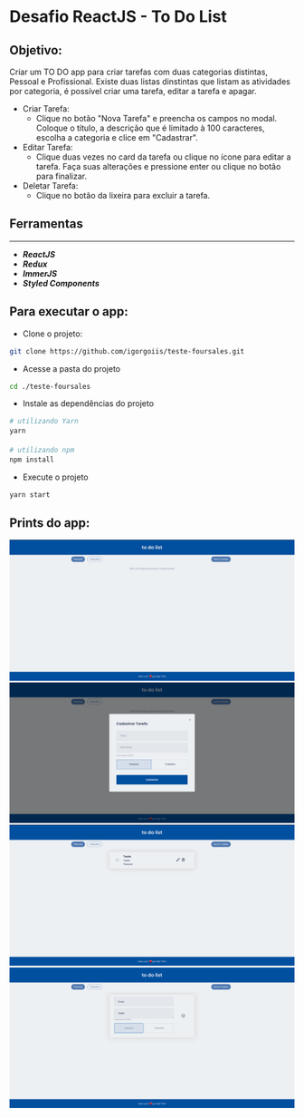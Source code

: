 # Desafio ReactJS - To Do List

## Objetivo:
Criar um TO DO app para criar tarefas com duas categorias distintas, Pessoal e Profissional. Existe duas listas dinstintas que listam as atividades por categoria, é possível criar uma tarefa, editar a tarefa e apagar.

* Criar Tarefa:
  * Clique no botão "Nova Tarefa" e preencha os campos no modal. Coloque o título, a descrição que é limitado à 100 caracteres, escolha a categoria e clice em "Cadastrar".
* Editar Tarefa: 
  * Clique duas vezes no card da tarefa ou clique no ícone para editar a tarefa. Faça suas alterações e pressione enter ou clique no botão
   para finalizar.
* Deletar Tarefa:
  * Clique no botão da lixeira para excluir a tarefa.

## Ferramentas
____
* **_ReactJS_**
* **_Redux_**
* **_ImmerJS_**
* **_Styled Components_**

## Para executar o app:

+ Clone o projeto:
~~~Bash
git clone https://github.com/igorgoiis/teste-foursales.git
~~~

+ Acesse a pasta do projeto
~~~Bash
cd ./teste-foursales
~~~

+ Instale as dependências do projeto
~~~Bash
# utilizando Yarn
yarn

# utilizando npm
npm install
~~~

+ Execute o projeto
~~~Bash
yarn start
~~~

## Prints do app:

![Print Screen](public/assets/Tela1.png)
![Print Screen](public/assets/Tela2.png)
![Print Screen](public/assets/Tela3.png)
![Print Screen](public/assets/Tela4.png)
